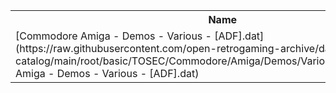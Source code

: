 <table>
<tr><th>Name</th><th>Size</th></tr>
<tr><td>[Commodore Amiga - Demos - Various - [ADF].dat](https://raw.githubusercontent.com/open-retrogaming-archive/dat-catalog/main/root/basic/TOSEC/Commodore/Amiga/Demos/Various/[ADF]/Commodore Amiga - Demos - Various - [ADF].dat)</td><td>1644291</td></tr>
</table>
